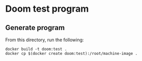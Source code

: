 # Doom test program

## Generate program

From this directory, run the following:

```
docker build -t doom:test .
docker cp $(docker create doom:test):/root/machine-image .
```

